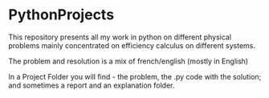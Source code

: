 # PythonProjects
This repository presents all my work in python on different physical problems mainly concentrated on efficiency calculus on different systems.

The problem and resolution is a mix of french/english (mostly in English)

In a Project Folder you will find - the problem, the .py code with the solution; and sometimes a report and an explanation folder.
